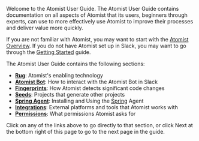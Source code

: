 Welcome to the Atomist User Guide.  The Atomist User Guide contains
documentation on all aspects of Atomist that its users, beginners
through experts, can use to more effectively use Atomist to improve
their processes and deliver value more quickly.

If you are not familiar with Atomist, you may want to start with
the [Atomist Overview][overview].  If you do not have Atomist set up
in Slack, you may want to go through
the [Getting Started][getting-started] guide.

[overview]: /index.md
[getting-started]: /getting-started/index.md

The Atomist User Guide contains the following sections:

-   [**Rug**][rug]: Atomist's enabling technology
-   [**Atomist Bot**][bot]: How to interact with the Atomist Bot in Slack
-   [**Fingerprints**][fingerprints]: How Atomist detects significant code changes
-   [**Seeds**][seeds]: Projects that generate other projects
-   [**Spring Agent**][spring-agent]: Installing and Using the [Spring][spring] Agent
-   [**Integrations**][integrations]: External platforms and tools that Atomist works with
-   [**Permissions**][permissions]: What permissions Atomist asks for

[rug]: rug/index.md
[bot]: bot.md
[fingerprints]: fingerprints.md
[seeds]: seeds.md
[spring-agent]: spring-agent.md
[spring]: https://spring.io/
[integrations]: integrations/index.md
[permissions]: permissions/index.md

Click on any of the links above to go directly to that section, or
click Next at the bottom right of this page to go to the next page in
the guide.
